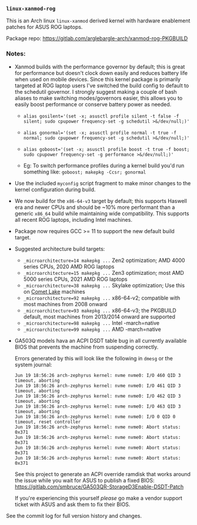 
### `linux-xanmod-rog`

This is an Arch linux `linux-xanmod` derived kernel with hardware enablement patches for ASUS ROG laptops.

Package repo: https://gitlab.com/arglebargle-arch/xanmod-rog-PKGBUILD

### Notes:

  - Xanmod builds with the performance governor by default; this is great for performance but doesn't clock down easily and reduces battery life when used on mobile devices. Since this kernel package is primarily targeted at ROG laptop users I've switched the build config to default to the schedutil governor. I strongly suggest making a couple of bash aliases to make switching modes/governors easier, this allows you to easily boost performance or conserve battery power as needed.

    * `alias gosilent='(set -x; asusctl profile silent -t false -f silent; sudo cpupower frequency-set -g schedutil >&/dev/null;)'`
    * `alias gonormal='(set -x; asusctl profile normal -t true -f normal; sudo cpupower frequency-set -g schedutil >&/dev/null;)'`
    * `alias goboost='(set -x; asusctl profile boost -t true -f boost; sudo cpupower frequency-set -g performance >&/dev/null;)'`

    * Eg: To switch performance profiles during a kernel build you'd run something like: `goboost; makepkg -Ccsr; gonormal`

  - Use the included `myconfig` script fragment to make minor changes to the kernel configuration during build.

  - We now build for the `x86-64-v3` target by default; this supports Haswell era and newer CPUs and should be ~10% more performant than a generic `x86_64` build while maintaining wide compatibility. This supports all recent ROG laptops, including Intel machines.
  - Package now requires GCC >= 11 to support the new default build target.
  - Suggested architecture build targets:

    * `_microarchitecture=14 makepkg ...` Zen2 optimization; AMD 4000 series CPUs, 2020 AMD ROG laptops
    * `_microarchitecture=15 makepkg ...` Zen3 optimization; most AMD 5000 series CPUs, 2021 AMD ROG laptops
    * `_microarchitecture=38 makepkg ...` Skylake optimization; Use this on [Comet Lake](https://wiki.gentoo.org/wiki/Safe_CFLAGS#Skylake.2C_Kaby_Lake.2C_Kaby_Lake_R.2C_Coffee_Lake.2C_Comet_Lake) machines
    * `_microarchitecture=92 makepkg ...` x86-64-v2; compatible with most machines from 2008 onward
    * `_microarchitecture=93 makepkg ...` x86-64-v3; the PKGBUILD default, most machines from 2013/2014 onward are supported
    * `_microarchitecture=98 makepkg ...` Intel -march=native
    * `_microarchitecture=99 makepkg ...` AMD -march=native 

  - GA503Q models hava an ACPI DSDT table bug in all currently available BIOS that prevents the machine from suspending correctly.

    Errors generated by this will look like the following in `dmesg` or the system journal:
    ```log
    Jun 19 18:56:26 arch-zephyrus kernel: nvme nvme0: I/O 460 QID 3 timeout, aborting
    Jun 19 18:56:26 arch-zephyrus kernel: nvme nvme0: I/O 461 QID 3 timeout, aborting
    Jun 19 18:56:26 arch-zephyrus kernel: nvme nvme0: I/O 462 QID 3 timeout, aborting
    Jun 19 18:56:26 arch-zephyrus kernel: nvme nvme0: I/O 463 QID 3 timeout, aborting
    Jun 19 18:56:26 arch-zephyrus kernel: nvme nvme0: I/O 0 QID 0 timeout, reset controller
    Jun 19 18:56:26 arch-zephyrus kernel: nvme nvme0: Abort status: 0x371
    Jun 19 18:56:26 arch-zephyrus kernel: nvme nvme0: Abort status: 0x371
    Jun 19 18:56:26 arch-zephyrus kernel: nvme nvme0: Abort status: 0x371
    Jun 19 18:56:26 arch-zephyrus kernel: nvme nvme0: Abort status: 0x371
    ```
    See this project to generate an ACPI override ramdisk that works around the issue while you wait for ASUS to publish a fixed BIOS:
    https://gitlab.com/smbruce/GA503QR-StorageD3Enable-DSDT-Patch

    If you're experiencing this yourself *please* go make a vendor support ticket with ASUS and ask them to fix their BIOS.

See the commit log for full version history and changes.

[//]: # ( vim: set tw=120: )

